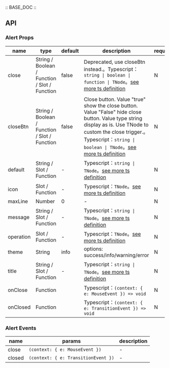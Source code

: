 :: BASE_DOC ::

## API


### Alert Props

name | type | default | description | required
-- | -- | -- | -- | --
close | String / Boolean / Function / Slot / Function | false | Deprecated, use closeBtn instead.。Typescript：`string \| boolean \| function \| TNode`。[see more ts definition](https://github.com/Tencent/tdesign-vue-next/blob/develop/packages/components/common.ts) | N
closeBtn | String / Boolean / Function / Slot / Function | false | Close button. Value "true" show the close button. Value "False" hide close button. Value type string display as is. Use TNode to custom the close trigger.。Typescript：`string \| boolean \| TNode`。[see more ts definition](https://github.com/Tencent/tdesign-vue-next/blob/develop/packages/components/common.ts) | N
default | String / Slot / Function | - | Typescript：`string \| TNode`。[see more ts definition](https://github.com/Tencent/tdesign-vue-next/blob/develop/packages/components/common.ts) | N
icon | Slot / Function | - | Typescript：`TNode`。[see more ts definition](https://github.com/Tencent/tdesign-vue-next/blob/develop/packages/components/common.ts) | N
maxLine | Number | 0 | \- | N
message | String / Slot / Function | - | Typescript：`string \| TNode`。[see more ts definition](https://github.com/Tencent/tdesign-vue-next/blob/develop/packages/components/common.ts) | N
operation | Slot / Function | - | Typescript：`TNode`。[see more ts definition](https://github.com/Tencent/tdesign-vue-next/blob/develop/packages/components/common.ts) | N
theme | String | info | options: success/info/warning/error | N
title | String / Slot / Function | - | Typescript：`string \| TNode`。[see more ts definition](https://github.com/Tencent/tdesign-vue-next/blob/develop/packages/components/common.ts) | N
onClose | Function |  | Typescript：`(context: { e: MouseEvent }) => void`<br/> | N
onClosed | Function |  | Typescript：`(context: { e: TransitionEvent }) => void`<br/> | N

### Alert Events

name | params | description
-- | -- | --
close | `(context: { e: MouseEvent })` | \-
closed | `(context: { e: TransitionEvent })` | \-
